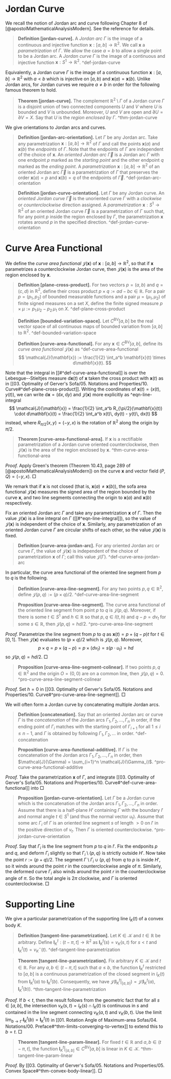 # Jordan Curve

We recall the notion of Jordan arc and curve following Chapter 8 of [@apostolMathematicalAnalysisModern]. See the reference for details.

> __Definition [jordan-curve].__ A _Jordan arc_ $\Gamma$ is the image of a continuous and injective function $\mathbf{x} : [a, b] \to \mathbb{R}^2$. We call $\mathbf{x}$ a _parametrization_ of $\Gamma$. We allow the case $a=b$ to allow a single point to be a Jordan arc. A _Jordan curve_ $\Gamma$ is the image of a continuous and injective function $\mathbf{x} : S^1 \to \mathbb{R}^2$. ^def-jordan-curve

Equivalently, a Jordan curve $\Gamma$ is the image of a continuous function $\mathbf{x} : [a, b] \to \mathbb{R}^2$ with $a < b$ which is injective on $[a, b)$ and $\mathbf{x}(a) = \mathbf{x}(b)$. Unlike Jordan arcs, for Jordan curves we require $a \neq b$ in order for the following famous theorem to hold.

> __Theorem [jordan-curve].__ The complement $\mathbb{R}^2 \setminus \Gamma$ of a Jordan curve $\Gamma$ is a disjoint union of two connected components $U$ and $V$ where $U$ is bounded and $V$ is unbounded. Moreover, $U$ and $V$ are open and $\partial U = \partial V = X$. Say that $U$ is the _region enclosed by $\Gamma$_. ^thm-jordan-curve

We give orientations to Jordan arcs and curves.

> __Definition [jordan-arc-orientation].__ Let $\Gamma$ be any Jordan arc. Take any parametrization $\mathbf{x} : [a, b] \to \mathbb{R}^2$ of $\Gamma$ and call the points $\mathbf{x}(a)$ and $\mathbf{x}(b)$ the _endpoints_ of $\Gamma$. Note that the endpoints of $\Gamma$ are independent of the choice of $\mathbf{x}$. An _oriented Jordan arc_ $\overrightarrow{\Gamma}$ is a Jordan arc $\Gamma$ with one endpoint $p$ marked as the _starting point_ and the other endpoint $q$ marked as the _ending point_. A _parametrization_ $\mathbf{x} : [a, b]\to\mathbb{R}^2$ of an oriented Jordan arc $\overrightarrow{\Gamma}$ is a parametrization of $\Gamma$ that preserves the order $\mathbf{x}(a) = p$ and $\mathbf{x}(b) = q$ of the endpoints of $\overrightarrow{\Gamma}$. ^def-jordan-arc-orientation

> __Definition [jordan-curve-orientation].__ Let $\Gamma$ be any Jordan curve. An _oriented Jordan curve_ $\overrightarrow{\Gamma}$ is the unoriented curve $\Gamma$ with a _clockwise_ or _counterclockwise_ direction assigned. A _parametrization_ $\mathbf{x} : S^1 \to \mathbb{R}^2$ of an oriented Jordan curve $\overrightarrow{\Gamma}$ is a parametrization of $\Gamma$ such that, for any point $p$ inside the region enclosed by $\Gamma$, the parametrization $\mathbf{x}$ rotates around $p$ in the specified direction. ^def-jordan-curve-orientation

# Curve Area Functional

We define the _curve area functional_ $\mathcal{J}(\mathbf{x})$ of $\mathbf{x} : [a, b] \to \mathbb{R}^2$, so that if $\mathbf{x}$ parametrizes a counterclockwise Jordan curve, then $\mathcal{J}(\mathbf{x})$ is the area of the region enclosed by $\mathbf{x}$.

> __Definition [plane-cross-product].__ For two vectors $p = (a, b)$ and $q = (c, d)$ in $\mathbb{R}^2$, define their cross product $p \times q := ad - b c \in \mathbb{R}$. For a pair $p = (p_1, p_2)$ of bounded measurable functions and a pair $\mu = (\mu_1, \mu_2)$ of finite signed measures on a set $X$, define the finite signed measure $p \times \mu := p_1 \, \mu_2 - p_2 \, \mu_1$ on $X$. ^def-plane-cross-product

> __Definition [bounded-variation-space].__ Let $C^\mathrm{BV}[a, b]$ be the real vector space of all continuous maps of bounded variation from $[a, b]$ to $\mathbb{R}^2$. ^def-bounded-variation-space

> __Definition [curve-area-functional].__ For any $\mathbf{x} \in C^{\mathrm{BV}}[a, b]$, define its _curve area functional_ $\mathcal{J}(\mathbf{x})$ as ^def-curve-area-functional
$$
\mathcal{J}(\mathbf{x}) := \frac{1}{2} \int_a^b \mathbf{x}(t) \times d\mathbf{x}(t).
$$

Note that the integral in [[#^def-curve-area-functional]] is over the Lebesgue--Stieltjes measure $\mathrm{d} \mathbf{x}(t)$ of $\mathbf{x}$ taken the cross product with $\mathbf{x}(t)$ as in [[03. Optimality of Gerver's Sofa/05. Notations and Properties/10. Curve#^def-plane-cross-product]]. Writing the coordinates of $\mathbf{x}(t) = (x(t), y(t))$, we can write $\mathrm{d} \mathbf{x} = (\mathrm{d} x, \mathrm{d} y)$ and $\mathcal{J}(\mathbf{x})$ more explicitly as ^eqn-line-integral
$$
\mathcal{J}(\mathbf{x}) = \frac{1}{2} \int_a^b R_{\pi/2}(\mathbf{x}(t)) \cdot d\mathbf{x}(t) = \frac{1}{2} \int_a^b x(t)\, dy(t) - y(t)\, dx(t)
$$
instead, where $R_{\pi/2}(x, y) = (-y, x)$ is the rotation of $\mathbb{R}^2$ along the origin by $\pi/2$.

> __Theorem [curve-area-functional-area].__ If $\mathbf{x}$ is a rectifiable parametrization of a Jordan curve oriented counterclockwise, then $\mathcal{J}(\mathbf{x})$ is the area of the region enclosed by $\mathbf{x}$. ^thm-curve-area-functional-area

_Proof._ Apply Green's theorem (Theorem 10.43, page 289 of [@apostolMathematicalAnalysisModern]) on the curve $\mathbf{x}$ and vector field $(P, Q) = (-y, x)$. □

We remark that if $\mathbf{x}$ is not closed (that is, $\mathbf{x}(a) \neq \mathbf{x}(b)$), the sofa area functional $\mathcal{J}(\mathbf{x})$ measures the signed area of the region bounded by the curve $\mathbf{x}$, and two line segments connecting the origin to $\mathbf{x}(a)$ and $\mathbf{x}(b)$ respectively.

Fix an oriented Jordan arc $\Gamma$ and take any parametrization $\mathbf{x}$ of $\Gamma$. Then the value $\mathcal{J}(\mathbf{x})$ is a line integral on $\Gamma$ ([[#^eqn-line-integral]]), so the value of $\mathcal{J}(\mathbf{x})$ is independent of the choice of $\mathbf{x}$. Similarly, any parametrization of an oriented Jordan curve $\Gamma$ are circular shifts of each other, so the value $\mathcal{J}(\mathbf{x})$ is fixed.

> __Definition [curve-area-jordan-arc].__ For any oriented Jordan arc or curve $\Gamma$, the value of $\mathcal{J}(\mathbf{x})$ is independent of the choice of parametrization $\mathbf{x}$ of $\Gamma$; call this value $\mathcal{J}(\Gamma)$. ^def-curve-area-jordan-arc

In particular, the curve area functional of the oriented line segment from $p$ to $q$ is the following.

> __Definition [curve-area-line-segment].__ For any two points $p, q \in \mathbb{R}^2$, define $\mathcal{J}(p, q) := (p \times q) / 2$. ^def-curve-area-line-segment

> __Proposition [curve-area-line-segment].__ The curve area functional of the oriented line segment from point $p$ to $q$ is $\mathcal{J}(p, q)$. Moreover, if there is some $t \in S^1$ and $h \in \mathbb{R}$ so that $p, q \in l(t, h)$ and $q - p = d v_t$ for some $s \in \mathbb{R}$, then $\mathcal{J}(p, q) = hd/2$. ^pro-curve-area-line-segment

_Proof._ Parametrize the line segment from $p$ to $q$ as $\mathbf{x}(t) = p + (q - p) t$ for $t \in [0, 1]$. Then $\mathcal{J}(\mathbf{x})$ evaluates to $(p \times q) / 2$ which is $\mathcal{J}(p, q)$. Moreover,
$$
p \times q = p \times (q - p) = p \times (d v_t) = s (p \cdot u_t) = hd
$$
so $\mathcal{J}(p, q) = hd/2$. □

> __Proposition [curve-area-line-segment-colinear].__ If two points $p, q \in \mathbb{R}^2$ and the origin $O = (0, 0)$ are on a common line, then $\mathcal{J}(p, q) = 0$.  ^pro-curve-area-line-segment-colinear

_Proof._ Set $h=0$ in [[03. Optimality of Gerver's Sofa/05. Notations and Properties/10. Curve#^pro-curve-area-line-segment]]. □

We will often form a Jordan curve by concatenating multiple Jordan arcs.

> __Definition [concatenation].__ Say that an oriented Jordan arc or curve $\Gamma$ is the _concatenation_ of the Jordan arcs $\Gamma_1, \Gamma_2, \dots, \Gamma_n$ in order, if the ending point of $\Gamma_{i}$ matches with the starting point of $\Gamma_{i+1}$ for all $1 \leq i \leq n - 1$, and $\Gamma$ is obtained by following $\Gamma_1, \Gamma_2, \dots$ in order. ^def-concatenation

> __Proposition [curve-area-functional-additive].__ If $\Gamma$ is the concatenation of the Jordan arcs $\Gamma_1, \Gamma_2, \dots, \Gamma_n$ in order, then $\mathcal{J}(\Gamma) = \sum_{i=1}^n \mathcal{J}(\Gamma_i)$. ^pro-curve-area-functional-additive

_Proof._ Take the parametrization $\mathbf{x}$ of $\Gamma$, and integrate [[03. Optimality of Gerver's Sofa/05. Notations and Properties/10. Curve#^def-curve-area-functional]] into  □

> __Proposition [jordan-curve-orientation].__ Let $\Gamma$ be a Jordan curve which is the concatenation of the Jordan arcs $\Gamma_1, \Gamma_2, \dots, \Gamma_n$ in order. Assume that there is a half-plane $H'$ containing $\Gamma$ with the boundary $l'$ and normal angle $t \in S^1$ (and thus the normal vector $u_t$). Assume that some arc $\Gamma_i$ of $\Gamma$ is an oriented line segment $s$ of length $> 0$ on $l'$ in the positive direction of $v_t$. Then $\Gamma$ is oriented counterclockwise. ^pro-jordan-curve-orientation

_Proof._ Say that $\Gamma_i$ is the line segment from $p$ to $q$ in $l'$. Fix the endponits $p$ and $q$, and deform $\Gamma_i$ slightly so that $\Gamma_i \setminus \left\{ p, q \right\}$ is strictly outside $H'$. Now take the point $r := (p + q) / 2$. The segment $\Gamma \setminus \Gamma_i \cup \left\{ p, q \right\}$ from $q$ to $p$ is inside $H'$, so it winds around the point $r$ in the counterclockwise angle of $\pi$. Similarly, the deformed curve $\Gamma_i$ also winds around the point $r$ in the counterclockwise angle of $\pi$. So the total angle is $2\pi$ clockwise, and $\Gamma$ is oriented counterclockwise. □

# Supporting Line

We give a particular parametrization of the supporting line $l_K(t)$ of a convex body $K$.

> __Definition [tangent-line-parametrization].__ Let $K \in \mathcal{K}$ and $t \in \mathbb{R}$ be arbitrary. Define $\mathbf{l}^t_K : (t - \pi, t] \to \mathbb{R}^2$ as $\mathbf{l}^t_K(s) = v_K(s, t)$ for $s < t$ and $\mathbf{l}^t_K(t) = v_K^-(t)$. ^def-tangent-line-parametrization

> __Theorem [tangent-line-parametrization].__ Fix arbitrary $K \in \mathcal{K}$ and $t \in \mathbb{R}$. For any $a, b \in (t - \pi, t]$ such that $a \leq b$, the function $\mathbf{l}_K^t$ restricted to $[a, b]$ is a continuous parametrization of the closed segment in $l_K(t)$ from $\mathbf{l}^t_K(a)$ to $\mathbf{l}^t_K(b)$. Consequently, we have $\mathcal{J}\left( \mathbf{l}_K^t|_{[a, b]} \right) = \mathcal{J}(\mathbf{l}_K^t(a), \mathbf{l}_K^t(b))$. ^thm-tangent-line-parametrization

_Proof._ If $b < t$, then the result follows from the geometric fact that for all $s \in [a, b]$, the intersection $v_K(s, t) = l_K(s) \cap l_K(t)$ is continuous in $s$ and contained in the line segment connecting $v_K(a, t)$ and $v_K(b, t)$. Use the limit $\lim_{ b \to t^- } \mathbf{l}_K^t(b) = \mathbf{l}_K^t(t)$ in [[01. Rotation Angle of Maximum-area Sofas/04. Notations/00. Preface#^thm-limits-converging-to-vertex]] to extend this to $b = t$. □

> __Theorem [tangent-line-param-linear].__ For fixed $t \in \mathbb{R}$ and $a, b \in (t - \pi, t]$, the function $\mathbf{l}_K^t|_{[a, b]} \in C^{\mathrm{BV}}[a, b]$ is linear in $K \in \mathcal{K}$. ^thm-tangent-line-param-linear

_Proof._ By [[03. Optimality of Gerver's Sofa/05. Notations and Properties/05. Convex Space#^thm-convex-body-linear]]. □